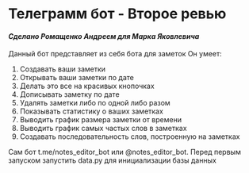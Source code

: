 # Телеграмм бот - Второе ревью
####  *Сделано Ромащенко Андреем для Марка Яковлевича*

Данный бот представляет из себя бота для заметок
Он умеет:

1. Создавать ваши заметки
2. Открывать ваши заметки по дате
3. Делать это все на красивых кнопочках
4. Дописывать заметку по дате
5. Удалять заметки либо по одной либо разом
6. Показывать статистику о ваших заметках
7. Выводить график размера заметки от времени
8. Выводить график самых частых слов в заметках
9. Создавать последовательность слов, построенную на заметках

Сам бот  t.me/notes_editor_bot или @notes_editor_bot.
Перед первым запуском запустить data.py для инициализации базы данных
